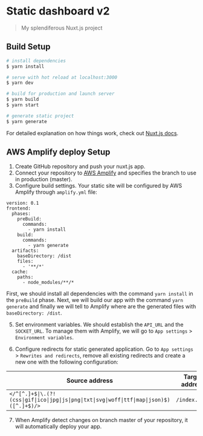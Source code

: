 # Static dashboard v2

> My splendiferous Nuxt.js project

## Build Setup

``` bash
# install dependencies
$ yarn install

# serve with hot reload at localhost:3000
$ yarn dev

# build for production and launch server
$ yarn build
$ yarn start

# generate static project
$ yarn generate
```

For detailed explanation on how things work, check out [Nuxt.js docs](https://nuxtjs.org).

## AWS Amplify deploy Setup

1. Create GitHub repository and push your nuxt.js app.
2. Connect your repository to [AWS Amplify](https://aws.amazon.com/amplify/) and specifies the branch to use in production (master).
3. Configure build settings. Your static site will be configured by AWS Amplify through `amplify.yml` file:

```
version: 0.1
frontend:
  phases:
    preBuild:
      commands:
        - yarn install
    build:
      commands:
        - yarn generate
  artifacts:
    baseDirectory: /dist
    files:
      - '**/*'
  cache:
    paths:
      - node_modules/**/*

```

First, we should install all dependencies with the command `yarn install` in the `preBuild` phase. Next, we will build our app with the command `yarn generate` and finally we will tell to Amplify where are the generated files with `baseDirectory: /dist`.

5. Set environment variables. We should establish the `API_URL` and the `SOCKET_URL`. To manage them with Amplify, we will go to `App settings` > `Environment variables`.

6. Configure redirects for static generated application. Go to `App settings` > `Rewrites and redirects`, remove all existing redirects and create a new one with the following configuration:

| Source address | Target address | Type | Country code |
| ---------------| -------------- | ---- | ------------ |
| `</^[^.]+$\|\.(?!(css\|gif\|ico\|jpg\|js\|png\|txt\|svg\|woff\|ttf\|map\|json)$)([^.]+$)/>` | `/index.html` | 200 (Rewrite) | - |

7. When Amplify detect changes on branch master of your repository, it will automatically deploy your app.
